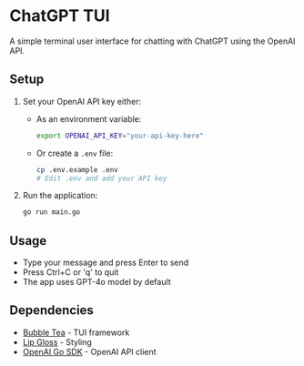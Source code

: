 # ChatGPT TUI

A simple terminal user interface for chatting with ChatGPT using the OpenAI API.

## Setup

1. Set your OpenAI API key either:
   - As an environment variable:
     ```bash
     export OPENAI_API_KEY="your-api-key-here"
     ```
   - Or create a `.env` file:
     ```bash
     cp .env.example .env
     # Edit .env and add your API key
     ```

2. Run the application:
   ```bash
   go run main.go
   ```

## Usage

- Type your message and press Enter to send
- Press Ctrl+C or 'q' to quit
- The app uses GPT-4o model by default

## Dependencies

- [Bubble Tea](https://github.com/charmbracelet/bubbletea) - TUI framework
- [Lip Gloss](https://github.com/charmbracelet/lipgloss) - Styling
- [OpenAI Go SDK](https://github.com/openai/openai-go) - OpenAI API client